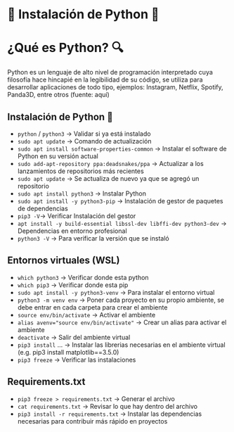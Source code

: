 # 🐍 Instalación de Python 🐍
 
# ¿Qué es Python? 🔍

Python es un lenguaje de alto nivel de programación interpretado cuya filosofía hace hincapié en la legibilidad de su código, se utiliza para desarrollar aplicaciones de todo tipo, ejemplos: Instagram, Netflix, Spotify, Panda3D, entre otros (fuente: aquí)
 

## Instalación de Python 🔧
- `python` / `python3` -> Validar si ya está instalado
- `sudo apt update` -> Comando de actualización
- `sudo apt install software-properties-common` -> Instalar el software de Python en su versión actual
- `sudo add-apt-repository ppa:deadsnakes/ppa` -> Actualizar a los lanzamientos de repositorios más recientes
- `sudo apt update` -> Se actualiza de nuevo ya que se agregó un repositorio
- `sudo apt install python3` -> Instalar Python
- `sudo apt install -y python3-pip` -> Instalación de gestor de paquetes de dependencias
- `pip3 -V`-> Verificar Instalación del gestor
- `apt install -y build-essential libssl-dev libffi-dev python3-dev` -> Dependencias en entorno profesional
- `python3 -V` -> Para verificar la versión que se instaló


## Entornos virtuales (WSL)
- `which python3` -> Verificar donde esta python
- `which pip3` -> Verificar donde esta pip
- `sudo apt install -y python3-venv` -> Para instalar el entorno virtual
- `python3 -m venv env` -> Poner cada proyecto en su propio ambiente, se debe entrar en cada carpeta para crear el ambiente
- `source env/bin/activate` -> Activar el ambiente
- `alias avenv="source env/bin/activate"` -> Crear un alias para activar el ambiente
- `deactivate` -> Salir del ambiente virtual
- `pip3 install` ... -> Instalar las librerias necesarias en el ambiente virtual (e.g. pip3 install matplotlib==3.5.0)
- `pip3 freeze` -> Verificar las instalaciones


## Requirements.txt
- `pip3 freeze > requirements.txt` -> Generar el archivo
- `cat requirements.txt` -> Revisar lo que hay dentro del archivo
- `pip3 install -r requirements.txt` -> Instalar las dependencias necesarias para contribuir más rápido en proyectos